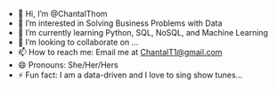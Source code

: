- 👋 Hi, I’m @ChantalThom
- 👀 I’m interested in Solving Business Problems with Data
- 🌱 I’m currently learning Python, SQL, NoSQL, and Machine Learning
- 💞️ I’m looking to collaborate on ...
- 📫 How to reach me: Email me at ChantalT1@gmail.com
- 😄 Pronouns: She/Her/Hers
- ⚡ Fun fact: I am a data-driven and I love to sing show tunes...
<!---
ChantalThom/ChantalThom is a ✨ special ✨ repository because its `README.md` (this file) appears on your GitHub profile.
You can click the Preview link to take a look at your changes.
--->

